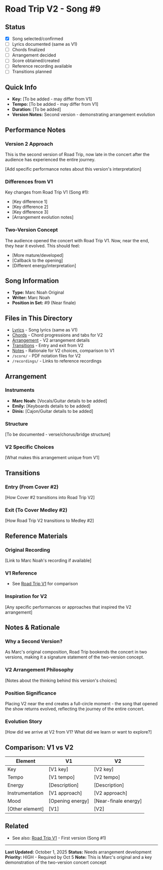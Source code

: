 # Road Trip V2 - Song #9

## Status
- [x] Song selected/confirmed
- [ ] Lyrics documented (same as V1)
- [ ] Chords finalized
- [ ] Arrangement decided
- [ ] Score obtained/created
- [ ] Reference recording available
- [ ] Transitions planned

## Quick Info
- **Key:** [To be added - may differ from V1]
- **Tempo:** [To be added - may differ from V1]
- **Duration:** [To be added]
- **Version Notes:** Second version - demonstrating arrangement evolution

## Performance Notes

### Version 2 Approach
This is the second version of Road Trip, now late in the concert after the audience has experienced the entire journey.

[Add specific performance notes about this version's interpretation]

### Differences from V1
Key changes from Road Trip V1 (Song #1):
- [Key difference 1]
- [Key difference 2]
- [Key difference 3]
- [Arrangement evolution notes]

### Two-Version Concept
The audience opened the concert with Road Trip V1. Now, near the end, they hear it evolved. This should feel:
- [More mature/developed]
- [Callback to the opening]
- [Different energy/interpretation]

## Song Information

- **Type:** Marc Noah Original
- **Writer:** Marc Noah
- **Position in Set:** #9 (Near finale)

## Files in This Directory

- [Lyrics](./lyrics.md) - Song lyrics (same as V1)
- [Chords](./chords.md) - Chord progressions and tabs for V2
- [Arrangement](./arrangement.md) - V2 arrangement details
- [Transitions](./transitions.md) - Entry and exit from V2
- [Notes](./notes.md) - Rationale for V2 choices, comparison to V1
- `/score/` - PDF notation files for V2
- `/recordings/` - Links to reference recordings

## Arrangement

### Instruments
- **Marc Noah:** [Vocals/Guitar details to be added]
- **Emily:** [Keyboards details to be added]
- **Dinis:** [Cajon/Guitar details to be added]

### Structure
[To be documented - verse/chorus/bridge structure]

### V2 Specific Choices
[What makes this arrangement unique from V1]

## Transitions

### Entry (From Cover #2)
[How Cover #2 transitions into Road Trip V2]

### Exit (To Cover Medley #2)
[How Road Trip V2 transitions to Medley #2]

## Reference Materials

### Original Recording
[Link to Marc Noah's recording if available]

### V1 Reference
- See [Road Trip V1](../01-road-trip-v1/README.md) for comparison

### Inspiration for V2
[Any specific performances or approaches that inspired the V2 arrangement]

## Notes & Rationale

### Why a Second Version?
As Marc's original composition, Road Trip bookends the concert in two versions, making it a signature statement of the two-version concept.

### V2 Arrangement Philosophy
[Notes about the thinking behind this version's choices]

### Position Significance
Placing V2 near the end creates a full-circle moment - the song that opened the show returns evolved, reflecting the journey of the entire concert.

### Evolution Story
[How did we arrive at V2 from V1? What did we learn or want to explore?]

## Comparison: V1 vs V2

| Element | V1 | V2 |
|---------|----|----|
| Key | [V1 key] | [V2 key] |
| Tempo | [V1 tempo] | [V2 tempo] |
| Energy | [Description] | [Description] |
| Instrumentation | [V1 approach] | [V2 approach] |
| Mood | [Opening energy] | [Near-finale energy] |
| [Other element] | [V1] | [V2] |

## Related

- See also: [Road Trip V1](../01-road-trip-v1/README.md) - First version (Song #1)

---

**Last Updated:** October 1, 2025
**Status:** Needs arrangement development
**Priority:** HIGH - Required by Oct 5
**Note:** This is Marc's original and a key demonstration of the two-version concert concept
